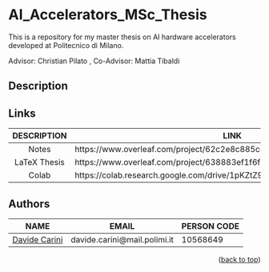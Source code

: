 # AI_Accelerators_MSc_Thesis
This is a repository for my master thesis on AI hardware accelerators developed at Politecnico di Milano.

Advisor: Christian Pilato , 
Co-Advisor: Mattia Tibaldi


<!-- DESCRIPTION -->
## Description


<!-- RELATIVE LINKS -->
## Links
<table style="margin-left: auto; margin-right: auto">
<thead>
<tr><th>DESCRIPTION</th><th>LINK</th></tr>
</thead>
<tbody>
<tr><td align="center">Notes</td><td> https://www.overleaf.com/project/62c2e8c885cd95623a2ccd37 </td></tr>
<tr><td align="center">LaTeX Thesis</td><td>https://www.overleaf.com/project/638883ef1f6f113398139581</td></tr>
<tr><td align="center">Colab</td><td>https://colab.research.google.com/drive/1pKZtZ9_iotdf0YHwzCta6M2bcLMQDrCG</td></tr>
</tbody>
</table>

<!-- AUTHORS -->
## Authors
<table style="margin-left: auto; margin-right: auto">
<thead>
<tr><th>NAME</th><th>EMAIL</th><th>PERSON CODE</th></tr>
</thead>
<tbody>
<tr><td><a href="https://github.com/davidecarini">Davide Carini<a/></td><td align="center">davide.carini@mail.polimi.it</td><td>10568649</td></tr>
</tbody>
</table>

<p align="right">(<a href="#readme-top">back to top</a>)</p>
